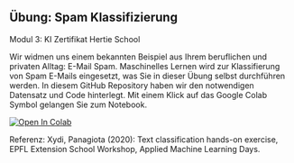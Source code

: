 
Übung: Spam Klassifizierung
---
Modul 3: KI Zertifikat Hertie School

Wir widmen uns einem bekannten Beispiel aus Ihrem beruflichen und privaten Alltag: E-Mail Spam. Maschinelles Lernen wird zur Klassifierung von Spam E-Mails eingesetzt, was Sie in dieser Übung selbst durchführen werden. In diesem GitHub Repository haben wir den notwendigen Datensatz und Code hinterlegt. Mit einem Klick auf das Google Colab Symbol gelangen Sie zum Notebook.

[![Open In Colab](https://colab.research.google.com/assets/colab-badge.svg)](https://colab.research.google.com/drive/1lnQO5RwtL8-KieeKTMUGrdK86npwckcT?usp=sharing) 

Referenz: Xydi, Panagiota (2020): Text classification hands-on exercise, EPFL Extension School Workshop, Applied Machine Learning Days.